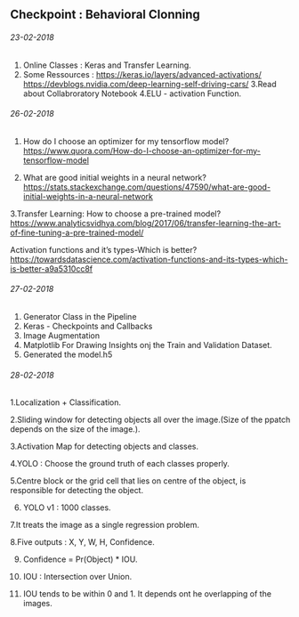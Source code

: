 ## Checkpoint : Behavioral Clonning

###### 23-02-2018
1. Online Classes : Keras and Transfer Learning.
2. Some Ressources :
	https://keras.io/layers/advanced-activations/
	https://devblogs.nvidia.com/deep-learning-self-driving-cars/
3.Read about Collabroratory Notebook
4.ELU - activation Function.


###### 26-02-2018
1. How do I choose an optimizer for my tensorflow model? https://www.quora.com/How-do-I-choose-an-optimizer-for-my-tensorflow-model

2. What are good initial weights in a neural network? https://stats.stackexchange.com/questions/47590/what-are-good-initial-weights-in-a-neural-network

3.Transfer Learning: How to choose a pre-trained model? https://www.analyticsvidhya.com/blog/2017/06/transfer-learning-the-art-of-fine-tuning-a-pre-trained-model/

Activation functions and it’s types-Which is better? https://towardsdatascience.com/activation-functions-and-its-types-which-is-better-a9a5310cc8f

###### 27-02-2018
1. Generator Class in the Pipeline
2. Keras - Checkpoints and Callbacks
3. Image Augmentation 
4. Matplotlib For Drawing Insights onj the Train and Validation Dataset.
5. Generated the model.h5

###### 28-02-2018
1.Localization + Classification.

2.Sliding window for detecting objects all over the image.(Size of the ppatch depends on the size of the image.).

3.Activation Map for detecting objects and classes.

4.YOLO  : Choose the ground truth of each classes properly.

5.Centre block or the grid cell that lies on centre of the object, is responsible for detecting the object.

6. YOLO v1 : 1000 classes.

7.It treats the image as a single regression problem.

8.Five outputs : X, Y, W, H, Confidence.

9. Confidence = Pr(Object) * IOU.

10. IOU : Intersection over Union.

11. IOU tends to be within 0 and 1. It depends ont he overlapping of the images.

